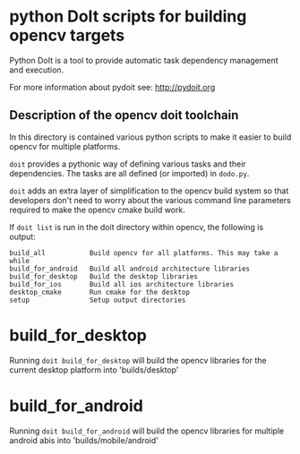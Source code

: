 # python DoIt scripts for building opencv targets

Python DoIt is a tool to provide automatic task dependency management and execution.

For more information about pydoit see: http://pydoit.org

## Description of the opencv doit toolchain

In this directory is contained various python scripts to make it easier to build opencv for multiple platforms.

`doit` provides a pythonic way of defining various tasks and their dependencies. The tasks are all defined (or imported)
in `dodo.py`.

`doit` adds an extra layer of simplification to the opencv build system so that developers don't need to worry about the
various command line parameters required to make the opencv cmake build work.

If `doit list` is run in the doit directory within opencv, the following is output:

```
build_all           Build opencv for all platforms. This may take a while
build_for_android   Build all android architecture libraries
build_for_desktop   Build the desktop libraries
build_for_ios       Build all ios architecture libraries
desktop_cmake       Run cmake for the desktop
setup               Setup output directories
```

# build_for_desktop

Running `doit build_for_desktop` will build the opencv libraries for the current desktop platform into 'builds/desktop'

# build_for_android

Running `doit build_for_android` will build the opencv libraries for multiple android abis into 'builds/mobile/android'


